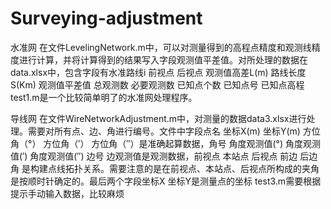 # Surveying-adjustment

水准网
在文件LevelingNetwork.m中，可以对测量得到的高程点精度和观测线精度进行计算，并将计算得到的结果写入字段观测值平差值。对所处理的数据在data.xlsx中，包含字段有水准路线i	 前视点	后视点	观测值高差L(m)	路线长度S(Km)	观测值平差值	总观测数	必要观测数	已知点个数	已知点号	已知点高程
test1.m是一个比较简单明了的水准网处理程序。

导线网
在文件WireNetworkAdjustment.m中，对测量的数据data3.xlsx进行处理。需要对所有点、边、角进行编号。文件中字段点名	坐标X(m)	坐标Y(m)	方位角（°）	方位角（′）	方位角（″）是准确起算数据，角号	角度观测值(°)	角度观测值(′)	角度观测值(″)	边号	边观测值是观测数据，前视点	本站点	后视点	前边	后边	角
是构建点线拓扑关系。需要注意的是在前视点、本站点、后视点所构成的夹角是按顺时针确定的。最后两个字段坐标X	坐标Y是测量点的坐标
test3.m需要根据提示手动输入数据，比较麻烦
